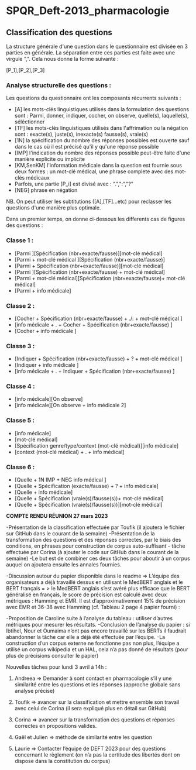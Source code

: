 # SPQR_Deft-2013_pharmacologie


## Classification des questions 

La structure générale d'une question dans le questionnaire est divisée en 3 parties en générale. La séparation entre ces parties est faite avec une 
virgule ",". Cela nous donne la forme suivante : 

[P_1],[P_2],[P_3]

### Analyse structurelle des questions : 
Les questions du questionnaire ont les composants récurrents suivants : 

- [A]  les mots-clés linguistiques utilisés dans la formulation des questions sont : Parmi, donner, indiquer, cocher, on observe, quelle(s), laquelle(s), séléctionner
- [TF] les mots-clés linguistiques utilisés dans l'affrimation ou la négation sont : exacte(s), juste(s), inexacte(s) fausse(s), vraie(s)
- [1N] la spécification du nombre des réponses possibles est ouverte sauf dans le cas où il est précisé qu'il y qu'une réponse possible
- [IMP] l'indication du nombre des réponses possible peut-être faite d'une manière explicite ou implicite
- [KM,SenKM] l'information médicale dans la question est fournie sous deux formes : un mot-clé médical, une phrase complete avec des mot-clés médicaux
- Parfois, une partie [P_i] est divisé avec : ".",":","?"
- [NEG] phrase en négation

NB. On peut utiliser les subtitutions ([A],[TF]...etc) pour reclasser les questions d'une manière plus optimale. 

Dans un premier temps, on donne ci-dessous les differents cas de figures des questions : 

### Classe 1 : 

-   [Parmi ][Spécification (nbr+exacte/fausse)][mot-clé médical]
-   [Parmi + mot-clé médical ][Spécification (nbr+exacte/fausse)]
-   [Parmi + Spécification (nbr+exacte/fausse)][mot-clé médical]
-   [Parmi ][Spécification (nbr+exacte/fausse) + mot-clé médical]
-   [Parmi + mot-clé médical][Spécification (nbr+exacte/fausse)+ mot-clé médical]
-   [Parmi + info médicale]

### Classe 2 : 

- [Cocher + Spécification (nbr+exacte/fausse) + ./: + mot-clé médical ]
- [info médicale + . + Cocher + Spécification (nbr+exacte/fausse) ]
- [Cocher + info médicale ]

### Classe 3 : 

- [Indiquer + Spécification (nbr+exacte/fausse) + ? + mot-clé médical ]
- [Indiquer + info médicale ]
- [info médicale + . + Indiquer + Spécification (nbr+exacte/fausse) ]

### Classe 4 : 

- [info médicale][On observe]
- [info médicale][On observe + info médicale 2]

### Classe 5 : 

- [info médicale]
- [mot-clé médical]
- [Spécification genre/type/context (mot-clé médical)][info médicale]
- [context (mot-clé médical) + . + info médical]

### Classe 6 : 

- [Quelle + 1N IMP + NEG info médical ]
- [Quelle + Spécification (exacte/fausse) + ? + info médicale]
- [Quelle + info médicale]
- [Quelle + Spécification (vraie(s)/fausse(s))+ mot-clé médical]
- [Quelle + Spécification (vraie(s)/fausse(s))][mot-clé médical]



**COMPTE RENDU RÉUNION 27 mars 2023**

-Présentation de la classification effectuée par Toufik (il ajoutera le fichier sur GitHub dans le courant de la semaine)
-Présentation de la transformation des questions et des réponses correctes, par le biais des conditions, en phrases pour construction de corpus auto-suffisant - tâche effectuée par Corina (à ajouter le code sur GitHub dans le courant de la semaine)
-Le but est de combiner ces deux tâches pour aboutir à un corpus auquel on ajoutera ensuite les annales fournies. 


-Discussion autour du papier disponible dans le readme => L’équipe des organisateurs a déjà travaillé dessus en utilisant le MedBERT anglais et le BERT français = > le MedBERT anglais s’est avéré plus efficace que le BERT généralisé en français, le score de précision est calculé avec deux métriques : Hamming et EMR. Il est d’approximativement 15% de précision avec EMR et 36-38 avec Hamming (cf. Tableau 2 page 4 papier fourni) :

-Proposition de Caroline suite à l’analyse du tableau : utiliser d’autres métriques pour mesurer les résultats. 
-Conclusion de l’analyse du papier : si Ibtihel, Nour et Oumaima n’ont pas encore travaillé sur les BERTs il faudrait abandonner la tâche car elle a déjà été effectuée par l’équipe. 
-La construction d’un corpus externe ne fonctionne pas non plus, l’équipe a utilisé un corpus wikipedia et un HAL, cela n’a pas donné de résultats (pour plus de précisions consulter le papier)

Nouvelles tâches pour lundi 3 avril à 14h :

1. Andreea => Demander à sont contact en pharmacologie s’il y une similarité entre les questions et les réponses (approche globale sans analyse précise)

2. Toufik   => avancer sur la classification et mettre ensemble son travail avec celui de Corina (il sera expliqué plus en détail sur GitHub)

3. Corina => avancer sur la transformation des questions et réponses correctes en propositions valides. 

4. Gaël et Julien => méthode de similarité entre les question 

5. Laurie => Contacter l’équipe de DEFT 2023 pour des questions concernant le règlement (on n’a pas la certitude des libertés dont on dispose dans la constitution du corpus)

